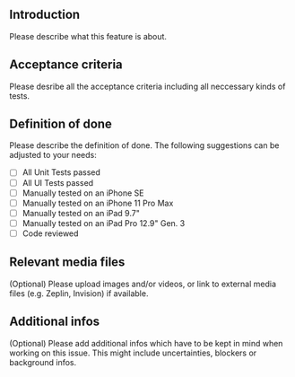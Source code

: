 ## Introduction
Please describe what this feature is about.

## Acceptance criteria  
Please desribe all the acceptance criteria including all neccessary kinds of tests.

## Definition of done
Please describe the definition of done. The following suggestions can be adjusted to your needs:
- [ ] All Unit Tests passed
- [ ] All UI Tests passed
- [ ] Manually tested on an iPhone SE
- [ ] Manually tested on an iPhone 11 Pro Max
- [ ] Manually tested on an iPad 9.7"
- [ ] Manually tested on an iPad Pro 12.9" Gen. 3
- [ ] Code reviewed

## Relevant media files  
(Optional) Please upload images and/or videos, or link to external media files (e.g. Zeplin, Invision) if available.

## Additional infos  
(Optional) Please add additional infos which have to be kept in mind when working on this issue. This might include uncertainties, blockers or background infos.
